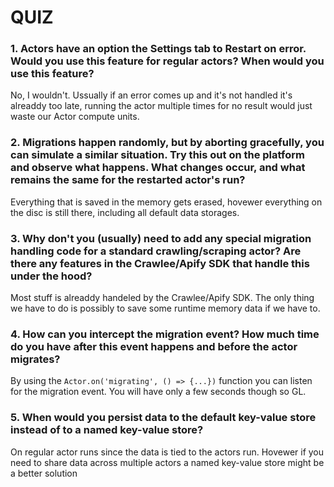 # QUIZ

### 1. Actors have an option the Settings tab to Restart on error. Would you use this feature for regular actors? When would you use this feature?

No, I wouldn't. Ussually if an error comes up and it's not handled it's alreaddy too late, running the actor multiple times for no result would just waste our Actor compute units.

### 2. Migrations happen randomly, but by aborting gracefully, you can simulate a similar situation. Try this out on the platform and observe what happens. What changes occur, and what remains the same for the restarted actor's run?

Everything that is saved in the memory gets erased, hovewer everything on the disc is still there, including all default data storages.

### 3. Why don't you (usually) need to add any special migration handling code for a standard crawling/scraping actor? Are there any features in the Crawlee/Apify SDK that handle this under the hood?

Most stuff is alreaddy handeled by the Crawlee/Apify SDK. The only thing we have to do is possibly to save some runtime memory data if we have to.

### 4. How can you intercept the migration event? How much time do you have after this event happens and before the actor migrates?

By using the `Actor.on('migrating', () => {...})` function you can listen for the migration event. You will have only a few seconds though so GL.

### 5. When would you persist data to the default key-value store instead of to a named key-value store?

On regular actor runs since the data is tied to the actors run. Hovewer if you need to share data across multiple actors a named key-value store might be a better solution
